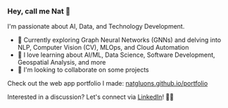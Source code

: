 ### Hey, call me Nat 👋 

I'm passionate about AI, Data, and Technology Development.

- 🔭 Currently exploring Graph Neural Networks (GNNs) and delving into NLP, Computer Vision (CV), MLOps, and Cloud Automation
- 🌱 I love learning about AI/ML, Data Science, Software Development, Geospatial Analysis, and more
- 👯 I'm looking to collaborate on some projects

Check out the web app portfolio I made: [natgluons.github.io/portfolio](https://natgluons.github.io/portfolio/)

Interested in a discussion? Let's connect via [LinkedIn](https://www.linkedin.com/in/kristynatasha/)! 👋🌐 

<!--
**kristynatasha/kristynatasha** is a ✨ _special_ ✨ repository because its `README.md` (this file) appears on your GitHub profile.

Here are some ideas to get you started:

- 🔭 I’m currently working on ...
- 🌱 I’m currently learning ...
- 👯 I’m looking to collaborate on ...
- 🤔 I’m looking for help with ...
- 💬 Ask me about ...
- 📫 How to reach me: ...
- 😄 Pronouns: ...
- ⚡ Fun fact: ...
-->
